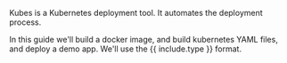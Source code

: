 Kubes is a Kubernetes deployment tool. It automates the deployment process.

In this guide we'll build a docker image, and build kubernetes YAML files, and deploy a demo app. We'll use the {{ include.type }} format.
